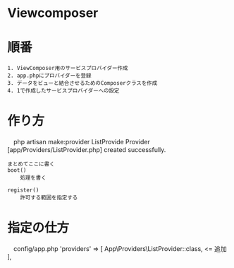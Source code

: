 # Viewcomposer
    

# 順番
    1. ViewComposer用のサービスプロバイダー作成
    2. app.phpにプロバイダーを登録
    3. データをビューと結合させるためのComposerクラスを作成
    4. 1で作成したサービスプロバイダーへの設定


# 作り方
　php artisan make:provider ListProvide
    Provider [app/Providers/ListProvider.php] created successfully.

    まとめてここに書く
    boot()
        処理を書く
    
    register()
        許可する範囲を指定する

# 指定の仕方
　config/app.php
    'providers' => [
        App\Providers\ListProvider::class,  <= 追加
    ],





